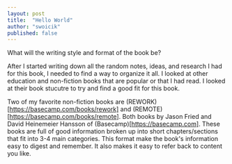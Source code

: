 ```yaml
---
layout: post
title:  "Hello World"
author: "swoicik"
published: false
---
```


What will the writing style and format of the book be? 

After I started writing down all the random notes, ideas, and research I had for this book, I needed to find a way to organize it all. I looked at other education and non-fiction books that are popular or that I had read. I looked at their book stucutre to try and find a good fit for this book. 

Two of my favorite non-fiction books are (REWORK)[https://basecamp.com/books/rework] and (REMOTE)[https://basecamp.com/books/remote]. Both books by Jason Fried and David Heinemeier Hansson of (Basecamp)[https://basecamp.com]. These books are full of good information broken up into short chapters/sections that fit into 3-4 main categories. This format make the book's information easy to digest and remember. It also makes it easy to refer back to content you like. 


